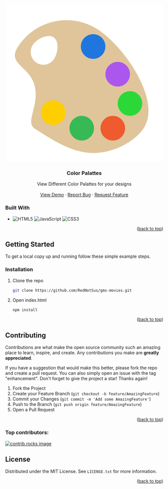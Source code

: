 <a id="readme-top"></a>

<!-- PROJECT LOGO -->
<br />
<div align="center">
  <a href="https://movies.ch3n.cc">
    <img src="assets/logo.png" alt="Logo">
  </a>

<h3 align="center">Color Palattes</h3>

  <p align="center">
    View Different Color Palattes for your designs
    <br />
    <br />
    <a href="https://colors.ch3n.cc">View Demo</a>
    ·
    <a href="https://github.com/RedNotSus/color-palattes/issues">Report Bug</a>
    ·
    <a href="https://github.com/RedNotSus/color-palattes/issues">Request Feature</a>
  </p>
</div>

### Built With

- ![HTML5](https://img.shields.io/badge/html5-%23E34F26.svg?style=for-the-badge&logo=html5&logoColor=white)
  ![JavaScript](https://img.shields.io/badge/javascript-%23323330.svg?style=for-the-badge&logo=javascript&logoColor=%23F7DF1E) ![CSS3](https://img.shields.io/badge/css3-%231572B6.svg?style=for-the-badge&logo=css3&logoColor=white)

<p align="right">(<a href="#readme-top">back to top</a>)</p>

<!-- GETTING STARTED -->

## Getting Started

To get a local copy up and running follow these simple example steps.

### Installation

1. Clone the repo
   ```sh
   git clone https://github.com/RedNotSus/gms-movies.git
   ```
2. Open index.html
   ```sh
   npm install
   ```

<p align="right">(<a href="#readme-top">back to top</a>)</p>

## Contributing

Contributions are what make the open source community such an amazing place to learn, inspire, and create. Any contributions you make are **greatly appreciated**.

If you have a suggestion that would make this better, please fork the repo and create a pull request. You can also simply open an issue with the tag "enhancement".
Don't forget to give the project a star! Thanks again!

1. Fork the Project
2. Create your Feature Branch (`git checkout -b feature/AmazingFeature`)
3. Commit your Changes (`git commit -m 'Add some AmazingFeature'`)
4. Push to the Branch (`git push origin feature/AmazingFeature`)
5. Open a Pull Request

<p align="right">(<a href="#readme-top">back to top</a>)</p>

### Top contributors:

<a href="https://github.com/RedNotSus/color-palattes/graphs/contributors">
  <img src="https://contrib.rocks/image?repo=rednotsus/color-palattes" alt="contrib.rocks image" />
</a>

<!-- LICENSE -->

## License

Distributed under the MIT License. See `LICENSE.txt` for more information.

<p align="right">(<a href="#readme-top">back to top</a>)</p>
